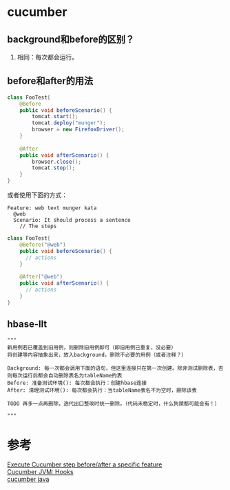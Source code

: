 # cucumber
## background和before的区别？
1. 相同：每次都会运行。


## before和after的用法
```java
class FooTest{
    @Before
    public void beforeScenario() {
        tomcat.start();
        tomcat.deploy("munger");
        browser = new FirefoxDriver();
    }
    
    @After
    public void afterScenario() {
        browser.close();
        tomcat.stop();
    }
}
```
或者使用下面的方式：
```text
Feature: web text munger kata
  @web
  Scenario: It should process a sentence
    // The steps
```

```java
class FooTest{
    @Before("@web")
    public void beforeScenario() {
      // actions
    }
    
    @After("@web")
    public void afterScenario() {
      // actions
    }
}
```
## hbase-llt
````text
"""
新用例若已覆盖到旧用例，则删除旧用例即可（即旧用例已重复，没必要）
将创建等内容抽象出来，放入background，删除不必要的用例（或者注释？）

Background: 每一次都会调用下面的语句，但这里连接只在第一次创建。除非测试删除表，否则每次运行后都会自动删除表名为tableName的表
Before: 准备测试环境(): 每次都会执行：创建hbase连接
After: 清理测试环境(): 每次都会执行：当tableName表名不为空时，删除该表

TODO 再多一点再删除，迭代出口整改时统一删除。（代码未稳定时，什么狗屎都可能会有！）

"""
````

# 参考
[Execute Cucumber step before/after a specific feature](https://stackoverflow.com/questions/18856458/execute-cucumber-step-before-after-a-specific-feature)  
[Cucumber JVM: Hooks](https://zsoltfabok.com/blog/2012/09/cucumber-jvm-hooks/)    
[cucumber java](https://cucumber.io/docs/reference/jvm#java)  
